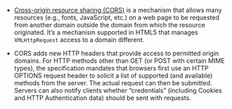- [Cross-origin resource sharing (CORS)](http://www.w3.org/TR/cors/)  is a mechanism that allows many resources (e.g., fonts, JavaScript, etc.) on a web page to be requested from another domain outside the domain from which the resource originated. It’s a mechanism supported in HTML5 that manages  `XMLHttpRequest`  access to a domain different.

- CORS adds new HTTP headers that provide access to permitted origin domains. For HTTP methods other than GET (or POST with certain MIME types), the specification mandates that browsers first use an HTTP OPTIONS request header to solicit a list of supported (and available) methods from the server. The actual request can then be submitted. Servers can also notify clients whether “credentials” (including Cookies and HTTP Authentication data) should be sent with requests.
<!--stackedit_data:
eyJoaXN0b3J5IjpbMzkzOTk4MDc3XX0=
-->